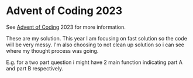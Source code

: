 # Advent of Coding 2023

See [Advent of Coding](https://adventofcode.com/) 2023 for more information.

These are my solution. This year I am focusing on fast solution so the code will be very messy.
I'm also choosing to not clean up solution so i can see where my thought process was going.

E.g. for a two part question i might have 2 main function indicating part A and part B respectively.
